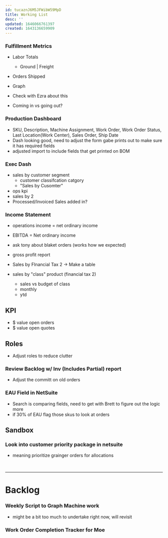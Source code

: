 ```yaml
---
id: tucaznJ6M5JFWibW59MpD
title: Working List
desc: ''
updated: 1646066761397
created: 1643136659909
---
```


### Fulfillment Metrics
- Labor Totals
    - Ground | Freight
- Orders Shipped
- Graph
    
- Check with Ezra about this
- Coming in vs going out?

### Production Dashboard
- SKU, Description, Machine Assignment, Work Order, Work Order Status, Last Location(Work Center), Sales Order, Ship Date
- Dash looking good, need to adjust the form gabe prints out to make sure it has required fields
- adjusted import to include fields that get printed on BOM  

### Exec Dash
- sales by customer segment
    - customer classifcation catgory
    - "Sales by Cusomter"
- ops kpi
- sales by 2
- Processed/Invoiced Sales added in?
### Income Statement
- operations income = net ordinary income
- EBITDA = Net ordinary income 
- ask tony about blaket orders (works how we expected)
- gross profit report
- Sales by FInancial Tax 2 -> Make a table

- sales by "class" product (financial tax 2)
    - sales vs budget of class
    - monthly
    - ytd
    

## KPI
- $ value open orders
- $ value open quotes

## Roles
- Adjust roles to reduce clutter


### Review Backlog w/ Inv (Includes Partial) report 
- Adjust the committ on old orders 

### EAU Field in NetSuite
- Search is comparing fields, need to get with Brett to figure out the logic more
- if 30% of EAU flag those skus to look at orders


## Sandbox
### Look into customer priority package in netsuite 
- meaning prioritize grainger orders for allocations

<br>

---
# Backlog

### Weekly Script to Graph Machine work
- might be a bit too much to undertake right now, will revisit

### Work Order Completion Tracker for Moe


    


